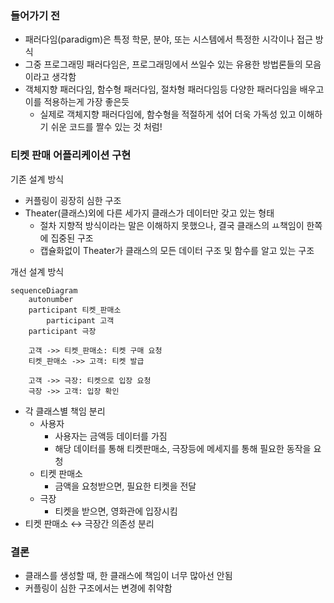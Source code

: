 ### 들어가기 전

- 패러다임(paradigm)은 특정 학문, 분야, 또는 시스템에서 특정한 시각이나 접근 방식
- 그중 프로그래밍 패러다임은, 프로그래밍에서 쓰일수 있는 유용한 방법론들의 모음이라고 생각함
- 객체지향 패러다임, 함수형 패러다임, 절차형 패러다임등 다양한 패러다임을 배우고 이를 적용하는게 가장 좋은듯
    - 실제로 객체지향 패러다임에, 함수형을 적절하게 섞어 더욱 가독성 있고 이해하기 쉬운 코드를 짤수 있는 것 처럼!

### 티켓 판매 어플리케이션 구현

기존 설계 방식 

- 커플링이 굉장히 심한 구조
- Theater(클래스)외에 다른 세가지 클래스가 데이터만 갖고 있는 형태
    - 절차 지향적 방식이라는 말은 이해하지 못했으나, 결국 클래스의 ㅛ책임이 한쪽에 집중된 구조
    - 캡슐화없이 Theater가 클래스의 모든 데이터 구조 및 함수를 알고 있는 구조

개선 설계 방식

```mermaid
sequenceDiagram
    autonumber
    participant 티켓_판매소
        participant 고객
    participant 극장
    
    고객 ->> 티켓_판매소: 티켓 구매 요청
    티켓_판매소 ->> 고객: 티켓 발급
    
    고객 ->> 극장: 티켓으로 입장 요청
    극장 ->> 고객: 입장 확인

```

- 각 클래스별 책임 분리
    - 사용자
        - 사용자는 금액등 데이터를 가짐
        - 해당 데이터를 통해 티켓판매소, 극장등에 메세지를 통해 필요한 동작을 요청
    - 티켓 판매소
        - 금액을 요청받으면, 필요한 티켓을 전달
    - 극장
        - 티켓을 받으면, 영화관에 입장시킴
- 티켓 판매소 ↔ 극장간 의존성 분리

### 결론

- 클래스를 생성할 때, 한 클래스에 책임이 너무 많아선 안됨
- 커플링이 심한 구조에서는 변경에 취약함
